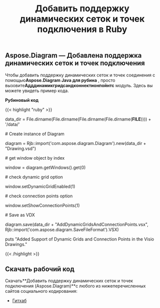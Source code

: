 ﻿---
title: Добавить поддержку динамических сеток и точек подключения в Ruby
type: docs
weight: 10
url: /ru/java/add-support-of-dynamic-grids-and-connection-points-in-ruby/
---
## **Aspose.Diagram — Добавлена поддержка динамических сеток и точек подключения**
 Чтобы добавить поддержку динамических сеток и точек соединения с помощью**Aspose.Diagram Java для рубина** , просто вызовите**Адддинамикгридсандконнектионпойнтс** модуль. Здесь вы можете увидеть пример кода.

**Рубиновый код**

{{< highlight "ruby" >}}

 data_dir = File.dirname(File.dirname(File.dirname(File.dirname(__FILE__)))) + '/data/'

\# Create instance of Diagram

diagram = Rjb::import('com.aspose.diagram.Diagram').new(data_dir + "Drawing.vsd")

\# get window object by index

window = diagram.getWindows().get(0)

\# check dynamic grid option

window.setDynamicGridEnabled(1)

\# check connection points option

window.setShowConnectionPoints(1)

\# Save as VDX

diagram.save(data_dir + "AddDynamicGridsAndConnectionPoints.vsx", Rjb::import('com.aspose.diagram.SaveFileFormat').VSX)

puts "Added Support of Dynamic Grids and Connection Points in the Visio Drawings."

{{< /highlight >}}
## **Скачать рабочий код**
 Скачать**Добавить поддержку динамических сеток и точек подключения (Aspose.Diagram)**с любого из нижеперечисленных сайтов социального кодирования:

- [Гитхаб](https://github.com/asposediagram/Aspose.Diagram-for-Java/blob/master/Plugins/Aspose_Diagram_Java_for_Ruby/lib/asposediagramjava/WindowElements/adddynamicgridsandconnectionpoints.rb)
